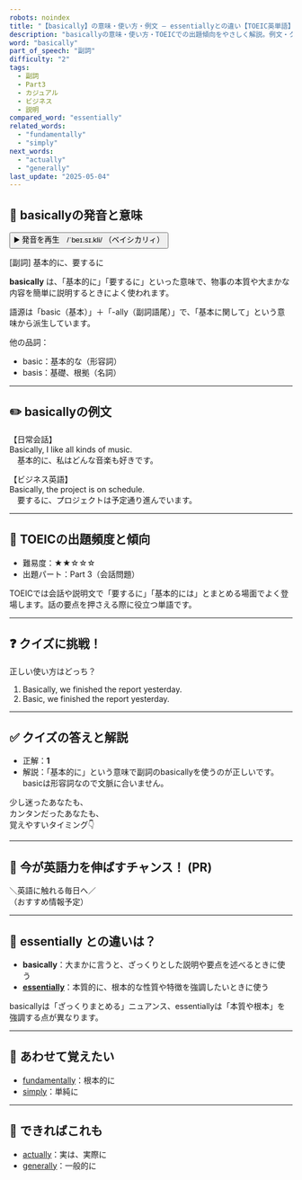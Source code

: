 ```yaml
---
robots: noindex
title: "【basically】の意味・使い方・例文 ― essentiallyとの違い【TOEIC英単語】"
description: "basicallyの意味・使い方・TOEICでの出題傾向をやさしく解説。例文・クイズ付きでessentiallyとの違いもわかりやすく学べます。"
word: "basically"
part_of_speech: "副詞"
difficulty: "2"
tags:
  - 副詞
  - Part3
  - カジュアル
  - ビジネス
  - 説明
compared_word: "essentially"
related_words:
  - "fundamentally"
  - "simply"
next_words:
  - "actually"
  - "generally"
last_update: "2025-05-04"
---
```


## 🔰 basicallyの発音と意味

<button class="play-audio" onclick="playTTS('basically')">
  <span class="play-audio-main">
    ▶️ 発音を再生　/ˈbeɪ.sɪ.kli/
  </span>
  <span class="play-audio-sub">
    （ベイシカリィ）
  </span>
</button>

[副詞] 基本的に、要するに

**basically** は、「基本的に」「要するに」といった意味で、物事の本質や大まかな内容を簡単に説明するときによく使われます。

語源は「basic（基本）」＋「-ally（副詞語尾）」で、「基本に関して」という意味から派生しています。

他の品詞：  
- basic：基本的な（形容詞）
- basis：基礎、根拠（名詞）

---

## ✏️ basicallyの例文

【日常会話】  
Basically, I like all kinds of music.  
　基本的に、私はどんな音楽も好きです。

【ビジネス英語】  
Basically, the project is on schedule.  
　要するに、プロジェクトは予定通り進んでいます。

---

## 🎯 TOEICの出題頻度と傾向

- 難易度：★★☆☆☆
- 出題パート：Part 3（会話問題）

TOEICでは会話や説明文で「要するに」「基本的には」とまとめる場面でよく登場します。話の要点を押さえる際に役立つ単語です。

---

## ❓ クイズに挑戦！

正しい使い方はどっち？

1. Basically, we finished the report yesterday.  
2. Basic, we finished the report yesterday.

---

## ✅ クイズの答えと解説

- 正解：**1**
- 解説：「基本的に」という意味で副詞のbasicallyを使うのが正しいです。basicは形容詞なので文脈に合いません。

少し迷ったあなたも、  
カンタンだったあなたも、  
覚えやすいタイミング👇️

---

## 🚀 今が英語力を伸ばすチャンス！ (PR)

<div class="info-center">
＼英語に触れる毎日へ／<br>  
（おすすめ情報予定）
</div>

---

## 🤔  essentially との違いは？

- **basically**：大まかに言うと、ざっくりとした説明や要点を述べるときに使う
- **[essentially](/word/essentially/)**：本質的に、根本的な性質や特徴を強調したいときに使う

basicallyは「ざっくりまとめる」ニュアンス、essentiallyは「本質や根本」を強調する点が異なります。

---

## 🧩 あわせて覚えたい

- [fundamentally](/word/fundamentally/)：根本的に
- [simply](/word/simply/)：単純に

---

## 📖 できればこれも

- [actually](/word/actually/)：実は、実際に
- [generally](/word/generally/)：一般的に

<!-- cvid: aid31_bid34 -->
